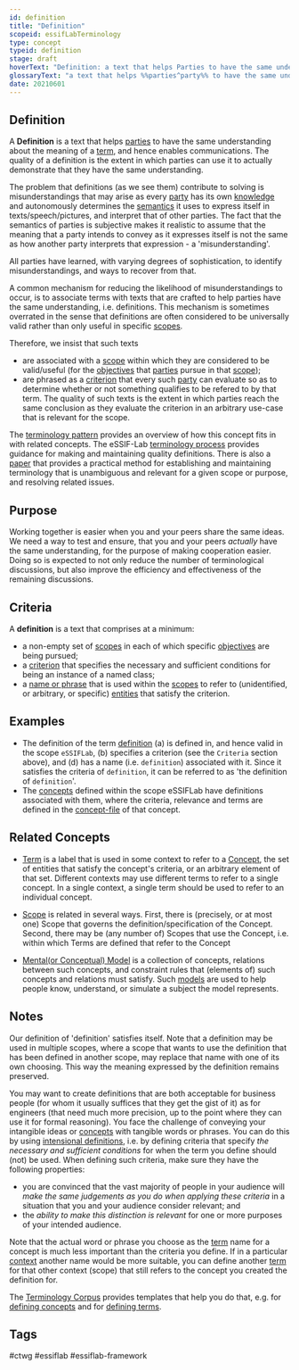 ```yaml
---
id: definition
title: "Definition"
scopeid: essifLabTerminology
type: concept
typeid: definition
stage: draft
hoverText: "Definition: a text that helps Parties to have the same understanding about the meaning of (and Concepts behind) a Term, ideally in such a way that these Parties can determine whether or not they make the same distinction."
glossaryText: "a text that helps %%parties^party%% to have the same understanding about the meaning of (and %%concepts^concept%% behind) a %%term^term%%, ideally in such a way that these %%parties^party%% can determine whether or not they make the same distinction."
date: 20210601
---
```


## Definition
A **Definition** is a text that helps [parties](party) to have the same understanding about the meaning of a [term](term), and hence enables communications. The quality of a definition is the extent in which parties can use it to actually demonstrate that they have the same understanding.

The problem that definitions (as we see them) contribute to solving is misunderstandings that may arise as every [party](party) has its own [knowledge](knowledge) and autonomously determines the [semantics](semantics) it uses to express itself in texts/speech/pictures, and interpret that of other parties. The fact that the semantics of parties is subjective makes it realistic to assume that the meaning that a party intends to convey as it expresses itself is not the same as how another party interprets that expression - a 'misunderstanding'.

All parties have learned, with varying degrees of sophistication, to identify misunderstandings, and ways to recover from that.

A common mechanism for reducing the likelihood of misunderstandings to occur, is to associate terms with texts that are crafted to help parties have the same understanding, i.e. definitions. This mechanism is sometimes overrated in the sense that definitions are often considered to be universally valid rather than only useful in specific [scopes](terminology).

Therefore, we insist that such texts
- are associated with a [scope](scope) within which they are considered to be valid/useful (for the [objectives](objective) that [parties](party) pursue in that [scope](scope));
- are phrased as a [criterion](https://www.lexico.com/definition/criterion) that every such [party](party) can evaluate so as to determine whether or not something qualifies to be refered to by that term.
The quality of such texts is the extent in which parties reach the same conclusion as they evaluate the criterion in an arbitrary use-case that is relevant for the scope.

The [terminology pattern](pattern-terminology) provides an overview of how this concept fits in with related concepts.
The eSSIF-Lab [terminology process](terminology-process) provides guidance for making and maintaining quality definitions.
There is also a [paper](https://www.researchgate.net/publication/352560909_On_Terminology_and_the_Resolution_of_Related_Issues) that provides a practical method for establishing and maintaining terminology that is unambiguous and relevant for a given scope or purpose, and resolving related issues.
## Purpose
Working together is easier when you and your peers share the same ideas. We need a way to test and ensure, that you and your peers _actually_ have the same understanding, for the purpose of making cooperation easier. Doing so is expected to not only reduce the number of terminological discussions, but also improve the efficiency and effectiveness of the remaining discussions.

## Criteria
A **definition** is a text that comprises at a minimum:
- a non-empty set of [scopes](scope) in each of which specific [objectives](objective) are being pursued;
- a [criterion](https://www.lexico.com/definition/criterion) that specifies the necessary and sufficient conditions for being an instance of a named class;
- a [name or phrase](term) that is used within the [scopes](scope) to refer to (unidentified, or arbitrary, or specific) [entities](entity) that satisfy the criterion.

## Examples

- The definition of the term [definition](definition) (a) is defined in, and hence valid in the scope `eSSIFLab`, (b) specifies a criterion (see the `Criteria` section above), and (d) has a name (i.e. `definition`) associated with it. Since it satisfies the criteria of `definition`, it can be referred to as 'the definition of `definition`'.
- The [concepts](concept) defined within the scope eSSIFLab have definitions associated with them, where the criteria, relevance and terms are defined in the [concept-file](concept-file) of that concept.

## Related Concepts

* [Term](term) is a label that is used in some context to refer to a [Concept](concept), the set of entities that satisfy the concept's criteria, or an arbitrary element of that set. Different contexts may use different terms to refer to a single concept. In a single context, a single term should be used to refer to an individual concept.

* [Scope](scope) is related in several ways. First, there is (precisely, or at most one) Scope that governs the definition/specification of the Concept. Second, there may be (any number of) Scopes that use the Concept, i.e. within which Terms are defined that refer to the Concept

* [Mental(or Conceptual) Model](pattern) is a collection of concepts, relations between such concepts, and constraint rules that (elements of) such concepts and relations must satisfy. Such [models](https://en.wikipedia.org/wiki/Conceptual_model) are used to help people know, understand, or simulate a subject the model represents.

## Notes

Our definition of 'definition' satisfies itself. Note that a definition may be used in multiple scopes, where a scope that wants to use the definition that has been defined in another scope, may replace that name with one of its own choosing. This way the meaning expressed by the definition remains preserved.

You may want to create definitions that are both acceptable for business people (for whom it usually suffices that they get the gist of it) as for engineers (that need much more precision, up to the point where they can use it for formal reasoning). You face the challenge of conveying your intangible ideas or [concepts](concept) with tangible words or phrases. You can do this by using [intensional definitions](https://en.wikipedia.org/wiki/Extensional_and_intensional_definitions), i.e. by defining criteria that specify *the necessary and sufficient conditions* for when the term you define should (not) be used. When defining such criteria, make sure they have the following properties:

- you are convinced that the vast majority of people in your audience will *make the same judgements as you do when applying these criteria* in a situation that you and your audience consider relevant; and
- the *ability to make this distinction is relevant* for one or more purposes of your intended audience.

Note that the actual word or phrase you choose as the [term](term) name for a concept is much less important than the criteria you define. If in a particular [context](scope) another name would be more suitable, you can define another [term](term) for that other context (scope) that still refers to the concept you created the definition for.

The [Terminology Corpus](corpus) provides templates that help you do that, e.g. for [defining concepts](concept-file) and for [defining terms](term-file).

## Tags
#ctwg #essiflab #essiflab-framework